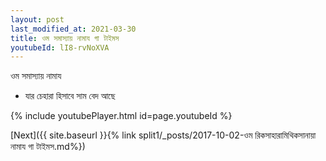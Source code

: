 ```yaml
---
layout: post
last_modified_at: 2021-03-30
title: ওম সমাস্যায় নামায গা টাইমস
youtubeId: lI8-rvNoXVA
---
```

 
 
 ওম সমাস্যায় নামায  
 
 -  যার চেহারা হিসাবে সাম বেদ আছে 
 
  
 
  
 
 
 
 
 
 


{% include youtubePlayer.html id=page.youtubeId %}
 
[Next]({{ site.baseurl }}{% link  split1/_posts/2017-10-02-ওম রিকসাহারামিথিকসানায়া নামায গা টাইমস.md%})
 
